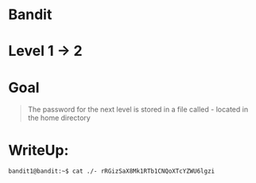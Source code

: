 # Bandit
# Level 1 -> 2 
# Goal
> The password for the next level is stored in a file called - located in the home directory

# WriteUp:
`
bandit1@bandit:~$ cat ./-
rRGizSaX8Mk1RTb1CNQoXTcYZWU6lgzi
`